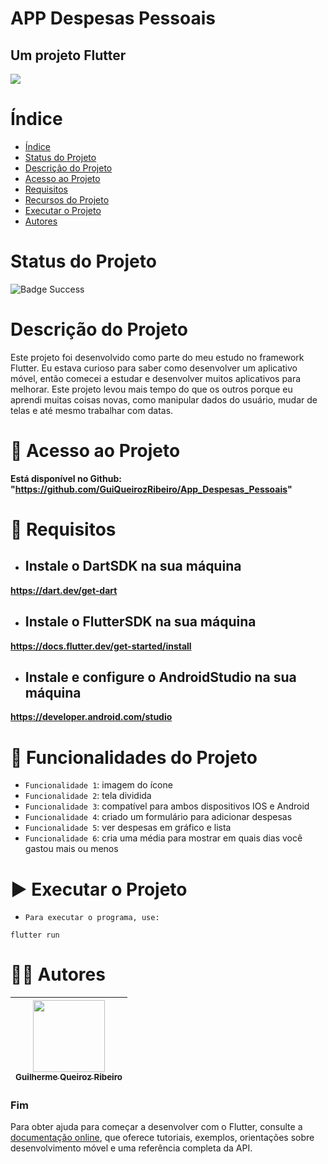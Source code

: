 APP Despesas Pessoais
==========
## Um projeto Flutter

![](https://play-lh.googleusercontent.com/Qzu99Wi_p57U5HfS9_xKyETNZvG5-qWKviTNXmjtzK7JbaUEtj3IVTE6-oq8onkIFdhW)

# Índice

* [Índice](#índice)
* [Status do Projeto](#status-do-projeto)
* [Descrição do Projeto](#descrição-do-projeto)
* [Acesso ao Projeto](#-acesso-ao-projeto)
* [Requisitos](#-requisitos)
* [Recursos do Projeto](#-recursos-do-projeto)
* [Executar o Projeto](#-executar-o-projeto)
* [Autores](#-autores)

# Status do Projeto

![Badge Success](https://img.shields.io/badge/Status-Sucesso-brightgreen?style=for-the-badge)

# Descrição do Projeto

Este projeto foi desenvolvido como parte do meu estudo no framework Flutter. Eu estava curioso para saber como desenvolver um aplicativo móvel, então comecei a estudar e desenvolver muitos aplicativos para melhorar. Este projeto levou mais tempo do que os outros porque eu aprendi muitas coisas novas, como manipular dados do usuário, mudar de telas e até mesmo trabalhar com datas.

# 📁 Acesso ao Projeto

**Está disponível no Github: "https://github.com/GuiQueirozRibeiro/App_Despesas_Pessoais"**

# 📝 Requisitos

- ## Instale o DartSDK na sua máquina

**https://dart.dev/get-dart**

- ## Instale o FlutterSDK na sua máquina

**https://docs.flutter.dev/get-started/install**
 
- ## Instale e configure o AndroidStudio na sua máquina

**https://developer.android.com/studio**

# 🔨 Funcionalidades do Projeto

- `Funcionalidade 1`: imagem do ícone
- `Funcionalidade 2`: tela dividida
- `Funcionalidade 3`: compatível para ambos dispositivos IOS e Android
- `Funcionalidade 4`: criado um formulário para adicionar despesas
- `Funcionalidade 5`: ver despesas em gráfico e lista
- `Funcionalidade 6`: cria uma média para mostrar em quais dias você gastou mais ou menos

# ▶ Executar o Projeto

- `Para executar o programa, use:`

```console
flutter run
```

# 👨‍💻 Autores

| [<img src="https://avatars.githubusercontent.com/u/70274921?s=400&u=c1688d6fcd13223bfe1093c6d16b3b6b646545fe&v=4" width=115><br><sub>Guilherme Queiroz Ribeiro</sub>](https://github.com/GuiQueirozRibeiro)
| :---: |

### Fim

Para obter ajuda para começar a desenvolver com o Flutter, consulte a
[documentação online](https://docs.flutter.dev/), que oferece tutoriais,
exemplos, orientações sobre desenvolvimento móvel e uma referência completa da API.
